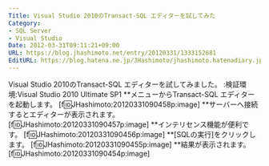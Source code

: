 ```yaml
---
Title: Visual Studio 2010のTransact-SQL エディターを試してみた
Category:
- SQL Server
- Visual Studio
Date: 2012-03-31T09:11:21+09:00
URL: https://blog.jhashimoto.net/entry/20120331/1333152681
EditURL: https://blog.hatena.ne.jp/JHashimoto/jhashimoto.hatenadiary.jp/atom/entry/12921228815717256539
---
```


Visual Studio 2010のTransact-SQL エディターを試してみました。
:検証環境:Visual Studio 2010 Ultimate SP1
**メニューからTransact-SQL エディターを起動します。
[f:id:JHashimoto:20120331090458p:image]
**サーバーへ接続するとエディターが表示されます。
[f:id:JHashimoto:20120331090457p:image]
**インテリセンス機能が便利です。
[f:id:JHashimoto:20120331090456p:image]
**[SQLの実行]をクリックします。
[f:id:JHashimoto:20120331090455p:image]
**結果が表示されます。
[f:id:JHashimoto:20120331090454p:image]
